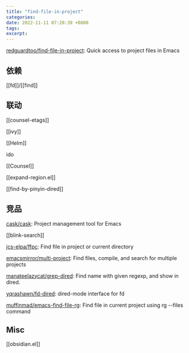 ```yaml
---
title: "find-file-in-project"
categories: 
date: 2022-11-11 07:20:39 +0800
tags: 
excerpt: 
---
```


[redguardtoo/find-file-in-project](https://github.com/redguardtoo/find-file-in-project#find-file-in-project-at-point): Quick access to project files in Emacs

## 依赖

[[fd]]/[[find]]

## 联动

[[counsel-etags]]

[[ivy]]

[[Helm]]

ido

[[Counsel]]

[[expand-region.el]]

[[find-by-pinyin-dired]]

## 竞品

[cask/cask](https://github.com/cask/cask): Project management tool for Emacs

[[blink-search]]

[jcs-elpa/ffpc](https://github.com/jcs-elpa/ffpc): Find file in project or current directory

[emacsmirror/multi-project](https://github.com/emacsmirror/multi-project): Find files, compile, and search for multiple projects

[manateelazycat/grep-dired](https://github.com/manateelazycat/grep-dired): Find name with given regexp, and show in dired.

[yqrashawn/fd-dired](https://github.com/yqrashawn/fd-dired): dired-mode interface for fd

[muffinmad/emacs-find-file-rg](https://github.com/muffinmad/emacs-find-file-rg): Find file in current project using rg --files command



## Misc

[[obsidian.el]]

